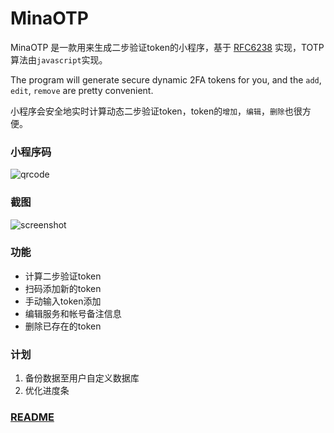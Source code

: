 # MinaOTP

MinaOTP 是一款用来生成二步验证token的小程序，基于 [RFC6238](https://tools.ietf.org/html/rfc6238) 实现，TOTP算法由`javascript`实现。

The program will generate secure dynamic 2FA tokens for you, and the `add`, `edit`, `remove` are pretty convenient.

小程序会安全地实时计算动态二步验证token，token的`增加`，`编辑`，`删除`也很方便。

### 小程序码

![qrcode](http://wx2.sinaimg.cn/large/89243dfbly1fh3j2bbfhjj20by0bydhd.jpg)

### 截图

![screenshot](http://orhcxc3kd.bkt.clouddn.com/WechatIMG8.png?imageView2/2/w/400)

### 功能

* 计算二步验证token
* 扫码添加新的token
* 手动输入token添加
* 编辑服务和帐号备注信息
* 删除已存在的token

### 计划

1. 备份数据至用户自定义数据库
2. 优化进度条

### [README](README.md)